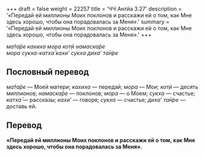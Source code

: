 +++
draft = false
weight = 22257
title = 'ЧЧ Антйа 3.27'
description = '«Передай ей миллионы Моих поклонов и расскажи ей о том, как Мне здесь хорошо, чтобы она порадовалась за Меня».'
summary = '«Передай ей миллионы Моих поклонов и расскажи ей о том, как Мне здесь хорошо, чтобы она порадовалась за Меня».'
+++

_ма̄та̄ре кахиха мора кот̣ӣ намаска̄ре  
мора сукха-катха̄ кахи’ сукха диха’ та̄н̇ре_

## Пословный перевод

_ма̄та̄ре_ — Моей матери; _кахиха_ — передай; _мора_ — Мои; _кот̣ӣ_ — десять миллионов; _намаска̄ре_ — поклонов; _мора_ — о Моем; _сукха_ — счастье; _катха̄_ — рассказы; _кахи’_ — говоря; _сукха_ — счастье; _диха’_ _та̄н̇ре_ — доставь ей.

## Перевод

**«Передай ей миллионы Моих поклонов и расскажи ей о том, как Мне здесь хорошо, чтобы она порадовалась за Меня».**
